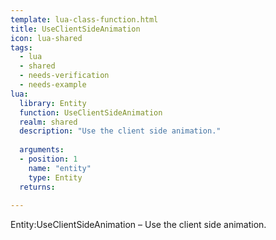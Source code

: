 ```yaml
---
template: lua-class-function.html
title: UseClientSideAnimation
icon: lua-shared
tags:
  - lua
  - shared
  - needs-verification
  - needs-example
lua:
  library: Entity
  function: UseClientSideAnimation
  realm: shared
  description: "Use the client side animation."
  
  arguments:
  - position: 1
    name: "entity"
    type: Entity
  returns:
    
---
```


<div class="lua__search__keywords">
Entity:UseClientSideAnimation &#x2013; Use the client side animation.
</div>
